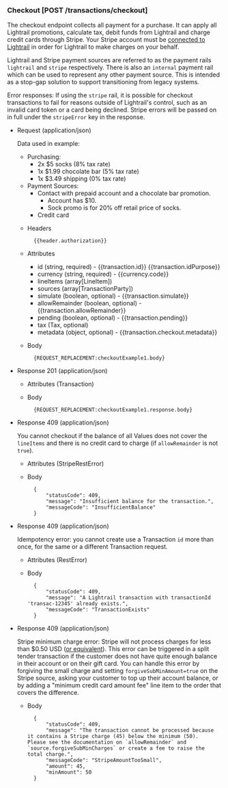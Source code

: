 ### Checkout [POST /transactions/checkout]

The checkout endpoint collects all payment for a purchase.  It can apply all Lightrail promotions, calculate tax, debit funds from Lightrail and charge credit cards through Stripe. Your Stripe account must be [connected to Lightrail](https://www.lightrail.com/app/#/account/api) in order for Lightrail to make charges on your behalf.

Lightrail and Stripe payment sources are referred to as the payment rails `lightrail` and `stripe` respectively. There is also an `internal` payment rail which can be used to represent any other payment source. This is intended as a stop-gap solution to support transitioning from legacy systems.

Error responses: If using the `stripe` rail, it is possible for checkout transactions to fail for reasons outside of Lightrail's control, such as an invalid card token or a card being declined. Stripe errors will be passed on in full under the `stripeError` key in the response. 

+ Request (application/json)
    
    Data used in example:
    - Purchasing: 
        - 2x $5 socks (8% tax rate)
        - 1x $1.99 chocolate bar  (5% tax rate)
        - 1x $3.49 shipping (0% tax rate)
    - Payment Sources:
        - Contact with prepaid account and a chocolate bar promotion.
            - Account has $10.
            - Sock promo is for 20% off retail price of socks.
        - Credit card
    
    + Headers
    
            {{header.authorization}}

    + Attributes
        + id (string, required) - {{transaction.id}}  {{transaction.idPurpose}}
        + currency (string, required) - {{currency.code}}
        + lineItems (array[LineItem])
        + sources (array[TransactionParty])
        + simulate (boolean, optional) - {{transaction.simulate}}
        + allowRemainder (boolean, optional) - {{transaction.allowRemainder}}
        + pending (boolean, optional) - {{transaction.pending}}
        + tax (Tax, optional) 
        + metadata (object, optional) - {{transaction.checkout.metadata}}
        
    + Body 
    
            {REQUEST_REPLACEMENT:checkoutExample1.body}
    
+ Response 201 (application/json)

    + Attributes (Transaction)

    + Body
    
            {REQUEST_REPLACEMENT:checkoutExample1.response.body}

+ Response 409 (application/json)

    You cannot checkout if the balance of all Values does not cover the `lineItems` and there is no credit card to charge (if `allowRemainder` is not `true`).

    + Attributes (StripeRestError)

    + Body

            {
                "statusCode": 409,
                "message": "Insufficient balance for the transaction.",
                "messageCode": "InsufficientBalance"
            }

+ Response 409 (application/json)

    Idempotency error: you cannot create use a Transaction `id` more than once, for the same or a different Transaction request.
    
    + Attributes (RestError)

    + Body

            {
                "statusCode": 409,
                "message": "A Lightrail transaction with transactionId 'transac-12345' already exists.",
                "messageCode": "TransactionExists"
            }

+ Response 409 (application/json)

    Stripe minimum charge error: Stripe will not process charges for less than $0.50 USD ([or equivalent](https://stripe.com/docs/currencies#minimum-and-maximum-charge-amounts)). This error can be triggered in a split tender transaction if the customer does not have quite enough balance in their account or on their gift card. You can handle this error by forgiving the small charge and setting `forgiveSubMinAmount=true` on the Stripe source, asking your customer to top up their account balance, or by adding a "minimum credit card amount fee" line item to the order that covers the difference. 
    
    + Body

            {
                "statusCode": 409,
                "message": "The transaction cannot be processed because it contains a Stripe charge (45) below the minimum (50).  Please see the documentation on `allowRemainder` and `source.forgiveSubMinCharges` or create a fee to raise the total charge.",
                "messageCode": "StripeAmountTooSmall",
                "amount": 45,
                "minAmount": 50
            }
